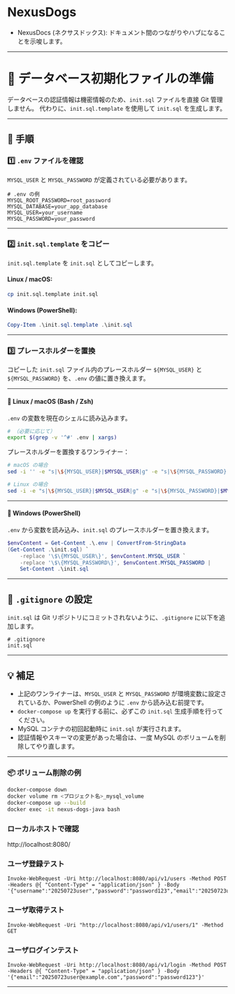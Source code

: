 # NexusDogs
- NexusDocs (ネクサスドックス): ドキュメント間のつながりやハブになることを示唆します。


---

# 📄 データベース初期化ファイルの準備

データベースの認証情報は機密情報のため、`init.sql` ファイルを直接 Git 管理しません。
代わりに、`init.sql.template` を使用して `init.sql` を生成します。

---

## 📝 手順

### 1️⃣ `.env` ファイルを確認

`MYSQL_USER` と `MYSQL_PASSWORD` が定義されている必要があります。

```dotenv
# .env の例
MYSQL_ROOT_PASSWORD=root_password
MYSQL_DATABASE=your_app_database
MYSQL_USER=your_username
MYSQL_PASSWORD=your_password
```

---

### 2️⃣ `init.sql.template` をコピー

`init.sql.template` を `init.sql` としてコピーします。

#### Linux / macOS:

```bash
cp init.sql.template init.sql
```

#### Windows (PowerShell):

```powershell
Copy-Item .\init.sql.template .\init.sql
```

---

### 3️⃣ プレースホルダーを置換

コピーした `init.sql` ファイル内のプレースホルダー `${MYSQL_USER}` と `${MYSQL_PASSWORD}` を、`.env` の値に置き換えます。

---

#### 🌟 Linux / macOS (Bash / Zsh)

`.env` の変数を現在のシェルに読み込みます。

```bash
# （必要に応じて）
export $(grep -v '^#' .env | xargs)
```

プレースホルダーを置換するワンライナー：

```bash
# macOS の場合
sed -i '' -e "s|\${MYSQL_USER}|$MYSQL_USER|g" -e "s|\${MYSQL_PASSWORD}|$MYSQL_PASSWORD|g" init.sql

# Linux の場合
sed -i -e "s|\${MYSQL_USER}|$MYSQL_USER|g" -e "s|\${MYSQL_PASSWORD}|$MYSQL_PASSWORD|g" init.sql
```

---

#### 🌟 Windows (PowerShell)

`.env` から変数を読み込み、`init.sql` のプレースホルダーを置き換えます。

```powershell
$envContent = Get-Content .\.env | ConvertFrom-StringData
(Get-Content .\init.sql) `
    -replace '\$\{MYSQL_USER\}', $envContent.MYSQL_USER `
    -replace '\$\{MYSQL_PASSWORD\}', $envContent.MYSQL_PASSWORD |
    Set-Content .\init.sql
```

---

## 📂 `.gitignore` の設定

`init.sql` は Git リポジトリにコミットされないように、`.gitignore` に以下を追加します。

```
# .gitignore
init.sql
```

---

## 💡 補足

* 上記のワンライナーは、`MYSQL_USER` と `MYSQL_PASSWORD` が環境変数に設定されているか、PowerShell の例のように `.env` から読み込む前提です。
* `docker-compose up` を実行する前に、必ずこの `init.sql` 生成手順を行ってください。
* MySQL コンテナの初回起動時に `init.sql` が実行されます。
* 認証情報やスキーマの変更があった場合は、一度 MySQL のボリュームを削除してやり直します。

---

### 📦 ボリューム削除の例

```bash
docker-compose down
docker volume rm <プロジェクト名>_mysql_volume
docker-compose up --build
docker exec -it nexus-dogs-java bash
```

### ローカルホストで確認
http://localhost:8080/

### ユーザ登録テスト
```
Invoke-WebRequest -Uri http://localhost:8080/api/v1/users -Method POST -Headers @{ "Content-Type" = "application/json" } -Body '{"username":"20250723user","password":"password123","email":"20250723user@example.com"}'
```
### ユーザ取得テスト
```
Invoke-WebRequest -Uri "http://localhost:8080/api/v1/users/1" -Method GET
```
### ユーザログインテスト
```
Invoke-WebRequest -Uri http://localhost:8080/api/v1/login -Method POST -Headers @{ "Content-Type" = "application/json" } -Body '{"email":"20250723user@example.com","password":"password123"}'
```
---
